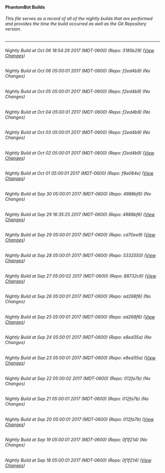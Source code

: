 **PhantomBot Builds**

###### This file serves as a record of all of the nightly builds that are performed and provides the time the build occurred as well as the Git Repository version.
-------------------------------------------------------------------------------------------------------------
###### Nightly Build at Oct 06 18:54:29 2017 (MDT-0600) (Repo: 3185b29) ([View Changes](https://github.com/PhantomBot/PhantomBot/compare/f2ed4b9...3185b29))
###### Nightly Build at Oct 06 05:00:01 2017 (MDT-0600) (Repo: f2ed4b9) (No Changes)
###### Nightly Build at Oct 05 05:00:01 2017 (MDT-0600) (Repo: f2ed4b9) (No Changes)
###### Nightly Build at Oct 04 05:00:01 2017 (MDT-0600) (Repo: f2ed4b9) (No Changes)
###### Nightly Build at Oct 03 05:00:01 2017 (MDT-0600) (Repo: f2ed4b9) (No Changes)
###### Nightly Build at Oct 02 05:00:01 2017 (MDT-0600) (Repo: f2ed4b9) ([View Changes](https://github.com/PhantomBot/PhantomBot/compare/f9a084e...f2ed4b9))
###### Nightly Build at Oct 01 05:00:01 2017 (MDT-0600) (Repo: f9a084e) ([View Changes](https://github.com/PhantomBot/PhantomBot/compare/4988bf6...f9a084e))
###### Nightly Build at Sep 30 05:00:01 2017 (MDT-0600) (Repo: 4988bf6) (No Changes)
###### Nightly Build at Sep 29 16:35:25 2017 (MDT-0600) (Repo: 4988bf6) ([View Changes](https://github.com/PhantomBot/PhantomBot/compare/cd70ee9...4988bf6))
###### Nightly Build at Sep 29 05:00:01 2017 (MDT-0600) (Repo: cd70ee9) ([View Changes](https://github.com/PhantomBot/PhantomBot/compare/5332550...cd70ee9))
###### Nightly Build at Sep 28 05:00:01 2017 (MDT-0600) (Repo: 5332550) ([View Changes](https://github.com/PhantomBot/PhantomBot/compare/88732c6...5332550))
###### Nightly Build at Sep 27 05:00:02 2017 (MDT-0600) (Repo: 88732c6) ([View Changes](https://github.com/PhantomBot/PhantomBot/compare/ad268f6...88732c6))
###### Nightly Build at Sep 26 05:00:01 2017 (MDT-0600) (Repo: ad268f6) (No Changes)
###### Nightly Build at Sep 25 05:00:01 2017 (MDT-0600) (Repo: ad268f6) ([View Changes](https://github.com/PhantomBot/PhantomBot/compare/e8ed35a...ad268f6))
###### Nightly Build at Sep 24 05:00:01 2017 (MDT-0600) (Repo: e8ed35a) (No Changes)
###### Nightly Build at Sep 23 05:00:01 2017 (MDT-0600) (Repo: e8ed35a) ([View Changes](https://github.com/PhantomBot/PhantomBot/compare/012fa7b...e8ed35a))
###### Nightly Build at Sep 22 05:00:02 2017 (MDT-0600) (Repo: 012fa7b) (No Changes)
###### Nightly Build at Sep 21 05:00:01 2017 (MDT-0600) (Repo: 012fa7b) (No Changes)
###### Nightly Build at Sep 20 05:00:01 2017 (MDT-0600) (Repo: 012fa7b) ([View Changes](https://github.com/PhantomBot/PhantomBot/compare/0f1f214...012fa7b))
###### Nightly Build at Sep 19 05:00:01 2017 (MDT-0600) (Repo: 0f1f214) (No Changes)
###### Nightly Build at Sep 18 05:00:01 2017 (MDT-0600) (Repo: 0f1f214) ([View Changes](https://github.com/PhantomBot/PhantomBot/compare/3e79608...0f1f214))
